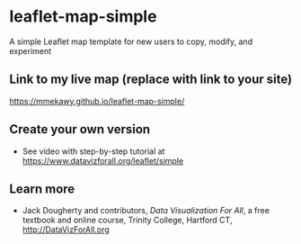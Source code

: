# leaflet-map-simple
A simple Leaflet map template for new users to copy, modify, and experiment

## Link to my live map (replace with link to your site)

https://mmekawy.github.io/leaflet-map-simple/

## Create your own version
- See video with step-by-step tutorial at https://www.datavizforall.org/leaflet/simple

## Learn more
- Jack Dougherty and contributors, *Data Visualization For All*, a free textbook and online course, Trinity College, Hartford CT, http://DataVizForAll.org

